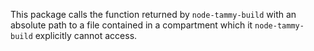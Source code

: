This package calls the function returned by `node-tammy-build` with an absolute path to a file contained in a compartment which it `node-tammy-build` explicitly cannot access.